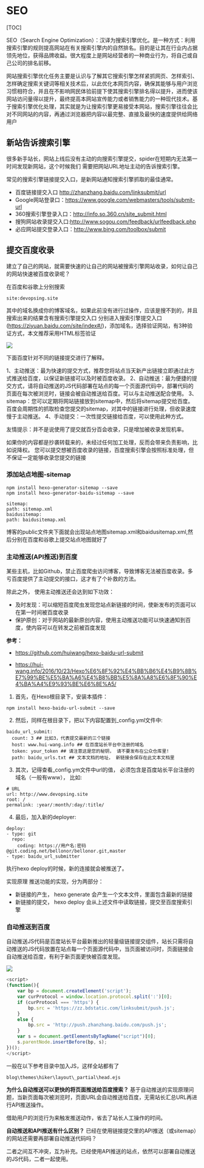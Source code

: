 # SEO

[TOC]

SEO（Search Engine Optimization）：汉译为搜索引擎优化。是一种方式：利用搜索引擎的规则提高网站在有关搜索引擎内的自然排名。目的是让其在行业内占据领先地位，获得品牌收益。很大程度上是网站经营者的一种商业行为，将自己或自己公司的排名前移。

网站搜索引擎优化任务主要是认识与了解其它搜索引擎怎样紧抓网页、怎样索引、怎样确定搜索关键词等相关技术后，以此优化本网页内容，确保其能够与用户浏览习惯相符合，并且在不影响网民体验前提下使其搜索引擎排名得以提升，进而使该网站访问量得以提升，最终提高本网站宣传能力或者销售能力的一种现代技术。基于搜索引擎优化处理，其实就是为让搜索引擎更易接受本网站，搜索引擎往往会比对不同网站的内容，再通过浏览器把内容以最完整、直接及最快的速度提供给网络用户

## 新站告诉搜索引擎

很多新手站长，网站上线后没有主动的向搜索引擎提交，spider在短期内无法第一时间发现新网站，这个时候我们
需要把网站URL地址主动的告诉搜索引擎。

常见的搜索引擎链接提交入口，是新网站通知搜索引擎抓取的最佳通常。

- 百度链接提交入口 http://zhanzhang.baidu.com/linksubmit/url
- Google网站登录口：https://www.google.com/webmasters/tools/submit-url
- 360搜索引擎登录入口：http://info.so.360.cn/site_submit.html
- 搜狗网站收录提交入口:http://www.sogou.com/feedback/urlfeedback.php
- 必应网站提交登录入口：http://www.bing.com/toolbox/submit

## 提交百度收录

建立了自己的网站，就需要快速的让自己的网站被搜索引擎网站收录，如何让自己的网站快速被百度收录呢？

在百度和谷歌上分别搜索

`site:devopsing.site`

其中的域名换成你的博客域名，如果此前没有进行过操作，应该是搜不到的，并且搜索出来的结果含有搜索引擎提交入口
分别进入搜索引擎提交入口 (<https://ziyuan.baidu.com/site/index#/>)，添加域名，选择验证网站，有3种验证方式，本文推荐采用HTML标签验证

![](https://gitee.com/owen2016/pic-hub/raw/master/pics/20201018073157.png)

下面百度针对不同的链接提交进行了解释。

1、主动推送：最为快速的提交方式，推荐您将站点当天新产出链接立即通过此方式推送给百度，以保证新链接可以及时被百度收录。
2、自动推送：最为便捷的提交方式，请将自动推送的JS代码部署在站点的每一个页面源代码中，部署代码的页面在每次被浏览时，链接会被自动推送给百度。可以与主动推送配合使用。
3、sitemap：您可以定期将网站链接放到sitemap中，然后将sitemap提交给百度。百度会周期性的抓取检查您提交的sitemap，对其中的链接进行处理，但收录速度慢于主动推送。
4、手动提交：一次性提交链接给百度，可以使用此种方式。

友情提示：并不是说使用了提交就百分百会收录，只是增加被收录发现机率。

如果你的内容都是抄袭转载来的，未经过任何加工处理，反而会带来负责影响，比如说降权。
您可以提交想被百度收录的链接，百度搜索引擎会按照标准处理，但不保证一定能够收录您提交的链接

### 添加站点地图-sitemap

```shell
npm install hexo-generator-sitemap --save
npm install hexo-generator-baidu-sitemap --save
```

``` shell
sitemap:
path: sitemap.xml
baidusitemap:
path: baidusitemap.xml
```

博客的public文件夹下面就会出现站点地图sitemap.xml和baidusitemap.xml,然后分别在百度和谷歌上提交站点地图就好了

### 主动推送(API推送)到百度

某些主机，比如Github，禁止百度爬虫访问博客，导致博客无法被百度收录。多亏百度提供了主动提交的接口，这才有了个补救的方法。

除此之外， 使用主动推送还会达到如下功效：

- 及时发现：可以缩短百度爬虫发现您站点新链接的时间，使新发布的页面可以在第一时间被百度收录
- 保护原创：对于网站的最新原创内容，使用主动推送功能可以快速通知到百度，使内容可以在转发之前被百度发现

**参考：**

- <https://github.com/huiwang/hexo-baidu-url-submit>

- <https://hui-wang.info/2016/10/23/Hexo%E6%8F%92%E4%BB%B6%E4%B9%8B%E7%99%BE%E5%BA%A6%E4%B8%BB%E5%8A%A8%E6%8F%90%E4%BA%A4%E9%93%BE%E6%8E%A5/>

1. 首先，在Hexo根目录下，安装本插件：

`npm install hexo-baidu-url-submit --save`

2. 然后，同样在根目录下，把以下内容配置到_config.yml文件中:

``` shell
baidu_url_submit:
  count: 3 ## 比如3，代表提交最新的三个链接
  host: www.hui-wang.info ## 在百度站长平台中注册的域名
  token: your_token ## 请注意这是您的秘钥， 请不要发布在公众仓库里!
  path: baidu_urls.txt ## 文本文档的地址， 新链接会保存在此文本文档里
```

3. 其次，记得查看_config.ym文件中url的值， 必须包含是百度站长平台注册的域名（一般有www）， 比如:

```shell
# URL
url: http://www.devopsing.site
root: /
permalink: :year/:month/:day/:title/
```

4. 最后，加入新的deployer:

``` shell
deploy:
- type: git
  repo:
    coding: https://用户名:密码@git.coding.net/bellonor/bellonor.git,master
- type: baidu_url_submitter
```

执行hexo deploy的时候，新的连接就会被推送了。

实现原理
推送功能的实现，分为两部分：

- 新链接的产生， hexo generate 会产生一个文本文件，里面包含最新的链接
- 新链接的提交， hexo deploy 会从上述文件中读取链接，提交至百度搜索引擎

### 自动推送到百度

自动推送JS代码是百度站长平台最新推出的轻量级链接提交组件，站长只需将自动推送的JS代码放置在站点每一个页面源代码中，当页面被访问时，页面链接会自动推送给百度，有利于新页面更快被百度发现。

![](https://gitee.com/owen2016/pic-hub/raw/master/pics/20201018220605.png)

``` js
<script>
(function(){
    var bp = document.createElement('script');
    var curProtocol = window.location.protocol.split(':')[0];
    if (curProtocol === 'https') {
        bp.src = 'https://zz.bdstatic.com/linksubmit/push.js';
    }
    else {
        bp.src = 'http://push.zhanzhang.baidu.com/push.js';
    }
    var s = document.getElementsByTagName("script")[0];
    s.parentNode.insertBefore(bp, s);
})();
</script>
```

一般在以下参考目录中加入JS，这样全站都有了

`blog\themes\hiker\layout\_partial\head.ejs`

**为什么自动推送可以更快的将页面推送给百度搜索？**
基于自动推送的实现原理问题，当新页面每次被浏览时，页面URL会自动推送给百度，无需站长汇总URL再进行API推送操作。

借助用户的浏览行为来触发推送动作，省去了站长人工操作的时间。

**自动推送和API推送有什么区别？**
已经在使用链接提交里的API推送（或sitemap）的网站还需要再部署自动推送代码吗？

二者之间互不冲突，互为补充。已经使用API推送的站点，依然可以部署自动推送的JS代码，二者一起使用。
